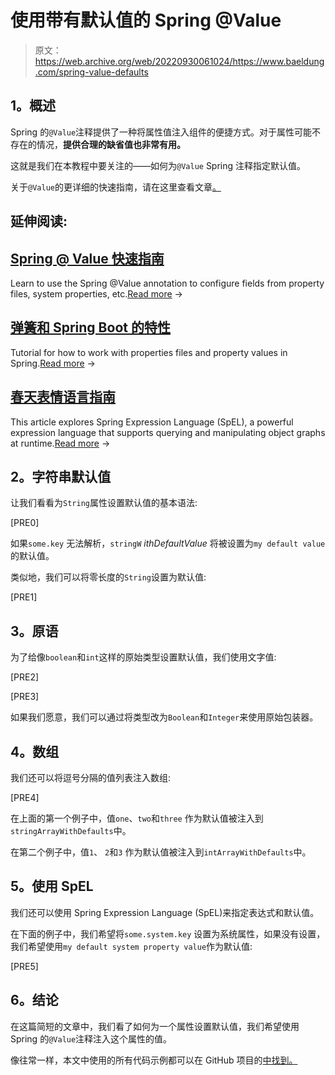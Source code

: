 # 使用带有默认值的 Spring @Value

> 原文：<https://web.archive.org/web/20220930061024/https://www.baeldung.com/spring-value-defaults>

## **1。概述**

Spring 的`@Value`注释提供了一种将属性值注入组件的便捷方式。对于属性可能不存在的情况，**提供合理的缺省值也非常有用。**

这就是我们在本教程中要关注的——如何为`@Value` Spring 注释指定默认值。

关于`@Value`的更详细的快速指南，请在这里查看文章[。](/web/20221001115718/https://www.baeldung.com/spring-value-annotation)

## 延伸阅读:

## [Spring @ Value 快速指南](/web/20221001115718/https://www.baeldung.com/spring-value-annotation)

Learn to use the Spring @Value annotation to configure fields from property files, system properties, etc.[Read more](/web/20221001115718/https://www.baeldung.com/spring-value-annotation) →

## [弹簧和 Spring Boot 的特性](/web/20221001115718/https://www.baeldung.com/properties-with-spring)

Tutorial for how to work with properties files and property values in Spring.[Read more](/web/20221001115718/https://www.baeldung.com/properties-with-spring) →

## [春天表情语言指南](/web/20221001115718/https://www.baeldung.com/spring-expression-language)

This article explores Spring Expression Language (SpEL), a powerful expression language that supports querying and manipulating object graphs at runtime.[Read more](/web/20221001115718/https://www.baeldung.com/spring-expression-language) →

## **2。字符串默认值**

让我们看看为`String`属性设置默认值的基本语法:

[PRE0]

如果`some.key` 无法解析，`stringW` *ithDefaultValue* 将被设置为`my default value`的默认值。

类似地，我们可以将零长度的`String`设置为默认值:

[PRE1]

## **3。原语**

为了给像`boolean`和`int`这样的原始类型设置默认值，我们使用文字值:

[PRE2]

[PRE3]

如果我们愿意，我们可以通过将类型改为`Boolean`和`Integer`来使用原始包装器。

## **4。数组**

我们还可以将逗号分隔的值列表注入数组:

[PRE4]

在上面的第一个例子中，值`one`、`two`和`three` 作为默认值被注入到`stringArrayWithDefaults`中。

在第二个例子中，值`1`、 `2`和`3` 作为默认值被注入到`intArrayWithDefaults`中。

## **5。使用 SpEL**

我们还可以使用 Spring Expression Language (SpEL)来指定表达式和默认值。

在下面的例子中，我们希望将`some.system.key` 设置为系统属性，如果没有设置，我们希望使用`my default system property value`作为默认值:

[PRE5]

## **6。结论**

在这篇简短的文章中，我们看了如何为一个属性设置默认值，我们希望使用 Spring 的`@Value`注释注入这个属性的值。

像往常一样，本文中使用的所有代码示例都可以在 GitHub 项目的[中找到。](https://web.archive.org/web/20221001115718/https://github.com/eugenp/tutorials/tree/master/spring-boot-modules/spring-boot-properties-2)